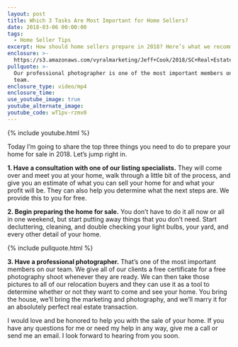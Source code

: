 ```yaml
---
layout: post
title: Which 3 Tasks Are Most Important for Home Sellers?
date: 2018-03-06 00:00:00
tags:
  - Home Seller Tips
excerpt: How should home sellers prepare in 2018? Here’s what we recommend.
enclosure: >-
  https://s3.amazonaws.com/vyralmarketing/Jeff+Cook/2018/SC+Real+Estate+Agent-+Which+3+Tasks+Are+Most+Important+for+Home+Sellers%253F+(1).mp4
pullquote: >-
  Our professional photographer is one of the most important members on our
  team.
enclosure_type: video/mp4
enclosure_time:
use_youtube_image: true
youtube_alternate_image:
youtube_code: wT1pv-rzmv0
---
```


{% include youtube.html %}

Today I’m going to share the top three things you need to do to prepare your home for sale in 2018. Let’s jump right in.

**1. Have a consultation with one of our listing specialists.** They will come over and meet you at your home, walk through a little bit of the process, and give you an estimate of what you can sell your home for and what your profit will be. They can also help you determine what the next steps are. We provide this to you for free.

**2. Begin preparing the home for sale.** You don’t have to do it all now or all in one weekend, but start putting away things that you don’t need. Start decluttering, cleaning, and double checking your light bulbs, your yard, and every other detail of your home.

{% include pullquote.html %}

**3. Have a professional photographer.** That’s one of the most important members on our team. We give all of our clients a free certificate for a free photography shoot whenever they are ready. We can then take those pictures to all of our relocation buyers and they can use it as a tool to determine whether or not they want to come and see your home. You bring the house, we’ll bring the marketing and photography, and we’ll marry it for an absolutely perfect real estate transaction.

I would love and be honored to help you with the sale of your home. If you have any questions for me or need my help in any way, give me a call or send me an email. I look forward to hearing from you soon.<br>&nbsp;